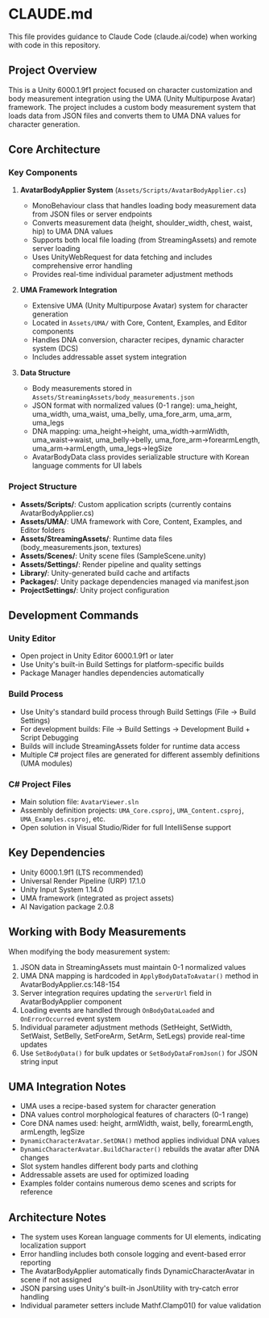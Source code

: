 # CLAUDE.md

This file provides guidance to Claude Code (claude.ai/code) when working with code in this repository.

## Project Overview

This is a Unity 6000.1.9f1 project focused on character customization and body measurement integration using the UMA (Unity Multipurpose Avatar) framework. The project includes a custom body measurement system that loads data from JSON files and converts them to UMA DNA values for character generation.

## Core Architecture

### Key Components

1. **AvatarBodyApplier System** (`Assets/Scripts/AvatarBodyApplier.cs`)
   - MonoBehaviour class that handles loading body measurement data from JSON files or server endpoints
   - Converts measurement data (height, shoulder_width, chest, waist, hip) to UMA DNA values
   - Supports both local file loading (from StreamingAssets) and remote server loading
   - Uses UnityWebRequest for data fetching and includes comprehensive error handling
   - Provides real-time individual parameter adjustment methods

2. **UMA Framework Integration**
   - Extensive UMA (Unity Multipurpose Avatar) system for character generation
   - Located in `Assets/UMA/` with Core, Content, Examples, and Editor components
   - Handles DNA conversion, character recipes, dynamic character system (DCS)
   - Includes addressable asset system integration

3. **Data Structure**
   - Body measurements stored in `Assets/StreamingAssets/body_measurements.json`
   - JSON format with normalized values (0-1 range): uma_height, uma_width, uma_waist, uma_belly, uma_fore_arm, uma_arm, uma_legs
   - DNA mapping: uma_height→height, uma_width→armWidth, uma_waist→waist, uma_belly→belly, uma_fore_arm→forearmLength, uma_arm→armLength, uma_legs→legSize
   - AvatarBodyData class provides serializable structure with Korean language comments for UI labels

### Project Structure

- **Assets/Scripts/**: Custom application scripts (currently contains AvatarBodyApplier.cs)
- **Assets/UMA/**: UMA framework with Core, Content, Examples, and Editor folders
- **Assets/StreamingAssets/**: Runtime data files (body_measurements.json, textures)
- **Assets/Scenes/**: Unity scene files (SampleScene.unity)
- **Assets/Settings/**: Render pipeline and quality settings
- **Library/**: Unity-generated build cache and artifacts
- **Packages/**: Unity package dependencies managed via manifest.json
- **ProjectSettings/**: Unity project configuration

## Development Commands

### Unity Editor
- Open project in Unity Editor 6000.1.9f1 or later
- Use Unity's built-in Build Settings for platform-specific builds
- Package Manager handles dependencies automatically

### Build Process
- Use Unity's standard build process through Build Settings (File → Build Settings)
- For development builds: File → Build Settings → Development Build + Script Debugging
- Builds will include StreamingAssets folder for runtime data access
- Multiple C# project files are generated for different assembly definitions (UMA modules)

### C# Project Files
- Main solution file: `AvatarViewer.sln`
- Assembly definition projects: `UMA_Core.csproj`, `UMA_Content.csproj`, `UMA_Examples.csproj`, etc.
- Open solution in Visual Studio/Rider for full IntelliSense support

## Key Dependencies

- Unity 6000.1.9f1 (LTS recommended)
- Universal Render Pipeline (URP) 17.1.0
- Unity Input System 1.14.0
- UMA framework (integrated as project assets)
- AI Navigation package 2.0.8

## Working with Body Measurements

When modifying the body measurement system:
1. JSON data in StreamingAssets must maintain 0-1 normalized values
2. UMA DNA mapping is hardcoded in `ApplyBodyDataToAvatar()` method in AvatarBodyApplier.cs:148-154
3. Server integration requires updating the `serverUrl` field in AvatarBodyApplier component
4. Loading events are handled through `OnBodyDataLoaded` and `OnErrorOccurred` event system
5. Individual parameter adjustment methods (SetHeight, SetWidth, SetWaist, SetBelly, SetForeArm, SetArm, SetLegs) provide real-time updates
6. Use `SetBodyData()` for bulk updates or `SetBodyDataFromJson()` for JSON string input

## UMA Integration Notes

- UMA uses a recipe-based system for character generation
- DNA values control morphological features of characters (0-1 range)
- Core DNA names used: height, armWidth, waist, belly, forearmLength, armLength, legSize
- `DynamicCharacterAvatar.SetDNA()` method applies individual DNA values
- `DynamicCharacterAvatar.BuildCharacter()` rebuilds the avatar after DNA changes
- Slot system handles different body parts and clothing
- Addressable assets are used for optimized loading
- Examples folder contains numerous demo scenes and scripts for reference

## Architecture Notes

- The system uses Korean language comments for UI elements, indicating localization support
- Error handling includes both console logging and event-based error reporting
- The AvatarBodyApplier automatically finds DynamicCharacterAvatar in scene if not assigned
- JSON parsing uses Unity's built-in JsonUtility with try-catch error handling
- Individual parameter setters include Mathf.Clamp01() for value validation
